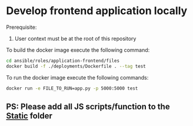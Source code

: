 # Develop frontend application locally

Prerequisite:

1. User context must be at the root of this repository

To build the docker image execute the following command:

``` bash
cd ansible/roles/application-frontend/files
docker build -f ./deployments/Dockerfile . --tag test
```

To run the docker image execute the following commands:

```bash
docker run -e FILE_TO_RUN=app.py -p 5000:5000 test
```

## PS: Please add all JS scripts/function to the [Static](ansible/roles/application-frontend/files/app/static/js) folder

